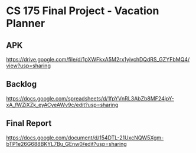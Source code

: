 # CS 175 Final Project - Vacation Planner
 
## APK
https://drive.google.com/file/d/1pXWFkxA5M2rx1yivchDQdRS_GZYFbMQ4/view?usp=sharing

## Backlog
https://docs.google.com/spreadsheets/d/1fpYVnRL3AbZb8MF24ipY-xA_fWZiXZk_eyACyeAWv9c/edit?usp=sharing

## Final Report
https://docs.google.com/document/d/154DTL-21UxcNQW5Xgm-bTP1e26G688BKYL7Bu_GEnw0/edit?usp=sharing




